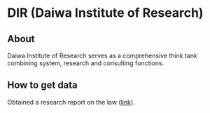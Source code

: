 # DIR (Daiwa Institute of Research)

## About

Daiwa Institute of Research serves as a comprehensive think tank combining system, research and consulting functions.

## How to get data

Obtained a research report on the law ([link](https://www.dir.co.jp/report/research/law-research/index.html)).
